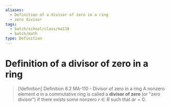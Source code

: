 ```yaml
---
aliases:
  - Definition of a divisor of zero in a ring
  - zero divisor
tags:
  - batch/school/class/ma110
  - batch/math
type: Definition
---
```

# Definition of a divisor of zero in a ring

> [!definition] Definition 8.2 MA-110 - Divisor of zero in a ring
> A nonzero element $a$ in a commutative ring is called a **divisor of zero** (or "zero divisor") if there exists some nonzero $r \in R$ such that $ar=0$.
